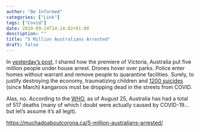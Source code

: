 ```yaml
---
author: "Be Informed"
categories: ["Link"]
tags: ["Covid"]
date: 2020-09-24T14:14:02+01:00
description: ""
title: "5 Million Australians Arrested"
draft: false
---
```


In [yesterday’s post](https://muchadoaboutcorona.ca/melbourne-police-state), I shared how the premiere of Victoria, Australia put five million  people under house arrest. Drones hover over parks. Police enter homes  without warrant and remove people to quarantine facilities. Surely, to  justify destroying the economy, traumatizing children and [1200 suicides ](https://7news.com.au/the-morning-show/gus-worland-talks-mental-health-during-covid-and-the-alarming-rate-of-suicide-in-australia-c-1221236)(since March) kangaroos must be dropping dead in the streets from COVID.

Alas, no. According to the [WHO](https://covid19.who.int/region/wpro/country/au), as of August 25, Australia has had a total of 517 deaths (many of which I doubt were actually caused by COVID-19… but let’s assume it’s all  legit). 

https://muchadoaboutcorona.ca/5-million-australians-arrested/